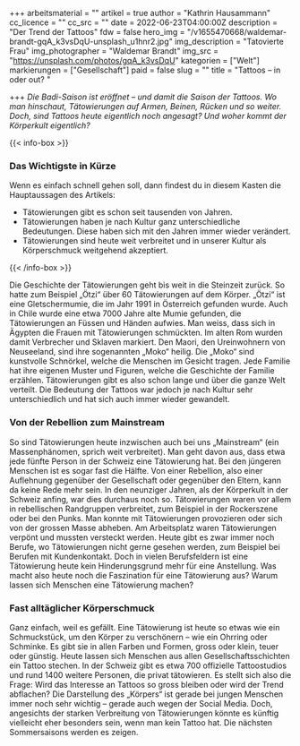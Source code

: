 +++
arbeitsmaterial = ""
artikel = true
author = "Kathrin Hausammann"
cc_licence = ""
cc_src = ""
date = 2022-06-23T04:00:00Z
description = "Der Trend der Tattoos"
fdw = false
hero_img = "/v1655470668/waldemar-brandt-gqA_k3vsDqU-unsplash_u1hnr2.jpg"
img_description = "Tatovierte Frau"
img_photographer = "Waldemar Brandt"
img_src = "https://unsplash.com/photos/gqA_k3vsDqU"
kategorien = ["Welt"]
markierungen = ["Gesellschaft"]
paid = false
slug = ""
title = "Tattoos – in oder out? "

+++
_Die Badi-Saison ist eröffnet – und damit die Saison der Tattoos. Wo man hinschaut, Tätowierungen auf Armen, Beinen, Rücken und so weiter. Doch, sind Tattoos heute eigentlich noch angesagt? Und woher kommt der Körperkult eigentlich?_

{{< info-box >}} <h3>Das Wichtigste in Kürze</h3>

<p>Wenn es einfach schnell gehen soll, dann findest du in diesem Kasten die Hauptaussagen des Artikels:</p>

<ul>

<li>Tätowierungen gibt es schon seit tausenden von Jahren.</li>

<li>Tätowierungen haben je nach Kultur ganz unterschiedliche Bedeutungen. Diese haben sich mit den Jahren immer wieder verändert.</li>

<li>Tätowierungen sind heute weit verbreitet und in unserer Kultur als Körperschmuck weitgehend akzeptiert.</li>

</ul> {{< /info-box >}}

Die Geschichte der Tätowierungen geht bis weit in die Steinzeit zurück. So hatte zum Beispiel „Ötzi“ über 60 Tätowierungen auf dem Körper. „Ötzi“ ist eine Gletschermumie, die im Jahr 1991 in Österreich gefunden wurde. Auch in Chile wurde eine etwa 7000 Jahre alte Mumie gefunden, die Tätowierungen an Füssen und Händen aufwies. Man weiss, dass sich in Ägypten die Frauen mit Tätowierungen schmückten. Im alten Rom wurden damit Verbrecher und Sklaven markiert. Den Maori, den Ureinwohnern von Neuseeland, sind ihre sogenannten „Moko“ heilig. Die „Moko“ sind kunstvolle Schnörkel, welche die Menschen im Gesicht tragen. Jede Familie hat ihre eigenen Muster und Figuren, welche die Geschichte der Familie erzählen. Tätowierungen gibt es also schon lange und über die ganze Welt verteilt. Die Bedeutung der Tattoos war jedoch je nach Kultur sehr unterschiedlich und hat sich auch immer wieder gewandelt.

### Von der Rebellion zum Mainstream

So sind Tätowierungen heute inzwischen auch bei uns „Mainstream“ (ein Massenphänomen, sprich weit verbreitet). Man geht davon aus, dass etwa jede fünfte Person in der Schweiz eine Tätowierung hat. Bei den jüngeren Menschen ist es sogar fast die Hälfte. Von einer Rebellion, also einer Auflehnung gegenüber der Gesellschaft oder gegenüber den Eltern, kann da keine Rede mehr sein. In den neunziger Jahren, als der Körperkult in der Schweiz anfing, war dies durchaus noch so. Tätowierungen waren vor allem in rebellischen Randgruppen verbreitet, zum Beispiel in der Rockerszene oder bei den Punks. Man konnte mit Tätowierungen provozieren oder sich von der grossen Masse abheben. Am Arbeitsplatz waren Tätowierungen verpönt und mussten versteckt werden. Heute gibt es zwar immer noch Berufe, wo Tätowierungen nicht gerne gesehen werden, zum Beispiel bei Berufen mit Kundenkontakt. Doch in vielen Berufsfeldern ist eine Tätowierung heute kein Hinderungsgrund mehr für eine Anstellung. Was macht also heute noch die Faszination für eine Tätowierung aus? Warum lassen sich Menschen eine Tätowierung machen?

### Fast alltäglicher Körperschmuck

Ganz einfach, weil es gefällt. Eine Tätowierung ist heute so etwas wie ein Schmuckstück, um den Körper zu verschönern – wie ein Ohrring oder Schminke. Es gibt sie in allen Farben und Formen, gross oder klein, teuer oder günstig. Heute lassen sich Menschen aus allen Gesellschaftsschichten ein Tattoo stechen. In der Schweiz gibt es etwa 700 offizielle Tattoostudios und rund 1400 weitere Personen, die privat tätowieren. Es stellt sich also die Frage: Wird das Interesse an Tattoos so gross bleiben oder wird der Trend abflachen? Die Darstellung des „Körpers“ ist gerade bei jungen Menschen immer noch sehr wichtig – gerade auch wegen der Social Media. Doch, angesichts der starken Verbreitung von Tätowierungen könnte es künftig vielleicht eher besonders sein, wenn man kein Tattoo hat. Die nächsten Sommersaisons werden es zeigen.